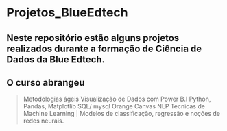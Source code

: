 # Projetos_BlueEdtech

## Neste repositório estão alguns projetos realizados durante a formação de Ciência de Dados da Blue Edtech.

## O curso abrangeu

> Metodologias ágeis
> Visualização de Dados com Power B.I
> Python, Pandas, Matplotlib
> SQL/ mysql
> Orange Canvas
> NLP
> Tecnicas de Machine Learning | Modelos de classificação, regressão e noções de redes neurais.
